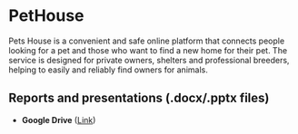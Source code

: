 # PetHouse
Pets House is a convenient and safe online platform that connects people looking for a pet and those who want to find a new home for their pet. The service is designed for private owners, shelters and professional breeders, helping to easily and reliably find owners for animals.
## Reports and presentations (.docx/.pptx files)
- **Google Drive** ([Link](https://drive.google.com/drive/folders/16Gfj_cjx_8K7nu9gT8mU8-tnrAfGwxz4?usp=drive_link))
